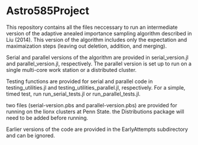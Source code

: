 # Astro585Project

This repository contains all the files neccessary to run an intermediate version of the adaptive anealed importance sampling algorithm described in Liu (2014). This version of the algorithm includes only the expectation and maximaization steps (leaving out deletion, addition, and merging).

Serial and parallel versions of the algorithm are provided in serial_version.jl and parallel_version.jl, respectively. The parallel version is set up to run on a single multi-core work station or a distributed cluster.

Testing functions are provided for serial and parallel code in testing_utilities.jl and testing_utilities_parallel.jl, respectively. For a simple, timed test, run run_serial_tests.jl or run_parallel_tests.jl.

two files (serial-version.pbs and parallel-version.pbs) are provided for running on the lionx clusters at Penn State. the Distributions package will need to be added before running.

Earlier versions of the code are provided in the EarlyAttempts subdirectory and can be ignored.
